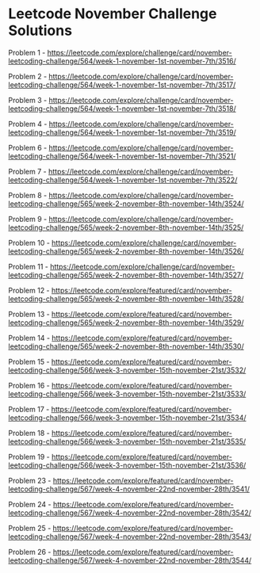 <h1>Leetcode November Challenge Solutions</h1>

Problem 1 - https://leetcode.com/explore/challenge/card/november-leetcoding-challenge/564/week-1-november-1st-november-7th/3516/

Problem 2 - https://leetcode.com/explore/challenge/card/november-leetcoding-challenge/564/week-1-november-1st-november-7th/3517/

Problem 3 - https://leetcode.com/explore/challenge/card/november-leetcoding-challenge/564/week-1-november-1st-november-7th/3518/

Problem 4 - https://leetcode.com/explore/challenge/card/november-leetcoding-challenge/564/week-1-november-1st-november-7th/3519/

Problem 6 - https://leetcode.com/explore/challenge/card/november-leetcoding-challenge/564/week-1-november-1st-november-7th/3521/

Problem 7 - https://leetcode.com/explore/challenge/card/november-leetcoding-challenge/564/week-1-november-1st-november-7th/3522/

Problem 8 - https://leetcode.com/explore/challenge/card/november-leetcoding-challenge/565/week-2-november-8th-november-14th/3524/

Problem 9 - https://leetcode.com/explore/challenge/card/november-leetcoding-challenge/565/week-2-november-8th-november-14th/3525/

Problem 10 - https://leetcode.com/explore/challenge/card/november-leetcoding-challenge/565/week-2-november-8th-november-14th/3526/

Problem 11 - https://leetcode.com/explore/challenge/card/november-leetcoding-challenge/565/week-2-november-8th-november-14th/3527/

Problem 12 - https://leetcode.com/explore/featured/card/november-leetcoding-challenge/565/week-2-november-8th-november-14th/3528/

Problem 13 - https://leetcode.com/explore/featured/card/november-leetcoding-challenge/565/week-2-november-8th-november-14th/3529/

Problem 14 - https://leetcode.com/explore/featured/card/november-leetcoding-challenge/565/week-2-november-8th-november-14th/3530/

Problem 15 - https://leetcode.com/explore/featured/card/november-leetcoding-challenge/566/week-3-november-15th-november-21st/3532/

Problem 16 - https://leetcode.com/explore/featured/card/november-leetcoding-challenge/566/week-3-november-15th-november-21st/3533/

Problem 17 - https://leetcode.com/explore/featured/card/november-leetcoding-challenge/566/week-3-november-15th-november-21st/3534/

Problem 18 - https://leetcode.com/explore/featured/card/november-leetcoding-challenge/566/week-3-november-15th-november-21st/3535/

Problem 19 - https://leetcode.com/explore/featured/card/november-leetcoding-challenge/566/week-3-november-15th-november-21st/3536/

Problem 23 - https://leetcode.com/explore/featured/card/november-leetcoding-challenge/567/week-4-november-22nd-november-28th/3541/

Problem 24 - https://leetcode.com/explore/featured/card/november-leetcoding-challenge/567/week-4-november-22nd-november-28th/3542/

Problem 25 - https://leetcode.com/explore/featured/card/november-leetcoding-challenge/567/week-4-november-22nd-november-28th/3543/

Problem 26 - https://leetcode.com/explore/featured/card/november-leetcoding-challenge/567/week-4-november-22nd-november-28th/3544/
